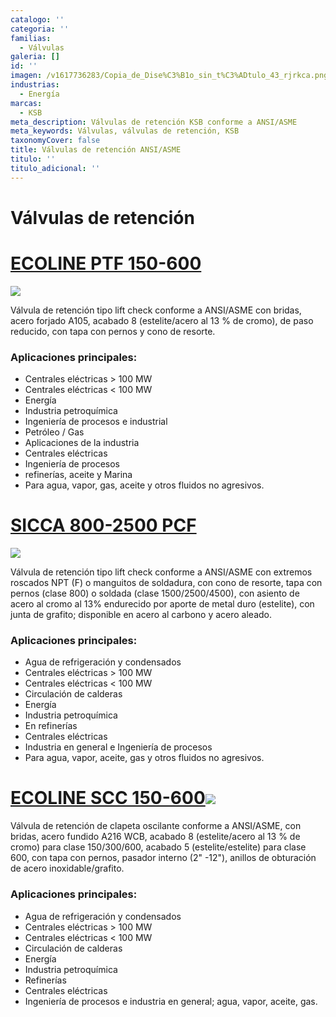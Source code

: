 ```yaml
---
catalogo: ''
categoria: ''
familias:
  - Válvulas
galeria: []
id: ''
imagen: /v1617736283/Copia_de_Dise%C3%B1o_sin_t%C3%ADtulo_43_rjrkca.png
industrias:
  - Energía
marcas:
  - KSB
meta_description: Válvulas de retención KSB conforme a ANSI/ASME
meta_keywords: Válvulas, válvulas de retención, KSB
taxonomyCover: false
title: Válvulas de retención ANSI/ASME
titulo: ''
titulo_adicional: ''
---
```


# **Válvulas de retención**

# [**ECOLINE PTF 150-600**](https://products.ksb.com/es-es/productos/valvulas/v%C3%A1lvulas-de-cierre-de-compuerta/ecoline-ptf-150-600-31596)

![](https://res.cloudinary.com/novatec/v1596752797/es000424-ecoline-ptf-150-600_qnxxg8.png)

Válvula de retención tipo lift check conforme a ANSI/ASME con bridas, acero forjado A105, acabado 8 (estelite/acero al 13 % de cromo), de paso reducido, con tapa con pernos y cono de resorte.

### **Aplicaciones principales:**

- Centrales eléctricas > 100 MW
- Centrales eléctricas < 100 MW
- Energía
- Industria petroquímica
- Ingeniería de procesos e industrial
- Petróleo / Gas
- Aplicaciones de la industria
- Centrales eléctricas
- Ingeniería de procesos
- refinerías, aceite y Marina
- Para agua, vapor, gas, aceite y otros fluidos no agresivos.

# [**SICCA 800-2500 PCF**](https://products.ksb.com/es-es/productos/valvulas/sicca-800-2500-pcf-22346)

![](https://res.cloudinary.com/novatec/v1596752939/es000481-sicca-800-2500-pcf_kgg4dd.png)

Válvula de retención tipo lift check conforme a ANSI/ASME con extremos roscados NPT (F) o manguitos de soldadura, con cono de resorte, tapa con pernos (clase 800) o soldada (clase 1500/2500/4500), con asiento de acero al cromo al 13% endurecido por aporte de metal duro (estelite), con junta de grafito; disponible en acero al carbono y acero aleado.

### **Aplicaciones principales:**

- Agua de refrigeración y condensados
- Centrales eléctricas > 100 MW
- Centrales eléctricas < 100 MW
- Circulación de calderas
- Energía
- Industria petroquímica
- En refinerías
- Centrales eléctricas
- Industria en general e Ingeniería de procesos
- Para agua, vapor, aceite, gas y otros fluidos no agresivos.

# [**ECOLINE SCC 150-600**](https://products.ksb.com/es-es/productos/valvulas/ecoline-scc-150-600-31616)![](https://res.cloudinary.com/novatec/v1596753072/es000776-ecoline-scc-150-600_nyqylm.png)

Válvula de retención de clapeta oscilante conforme a ANSI/ASME, con bridas, acero fundido A216 WCB, acabado 8 (estelite/acero al 13 % de cromo) para clase 150/300/600, acabado 5 (estelite/estelite) para clase 600, con tapa con pernos, pasador interno (2" -12"), anillos de obturación de acero inoxidable/grafito.

### **Aplicaciones principales:**

- Agua de refrigeración y condensados
- Centrales eléctricas > 100 MW
- Centrales eléctricas < 100 MW
- Circulación de calderas
- Energía
- Industria petroquímica
- Refinerías
- Centrales eléctricas
- Ingeniería de procesos e industria en general; agua, vapor, aceite, gas.
